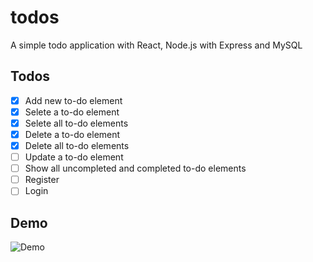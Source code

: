 # todos
A simple todo application with React, Node.js with Express and MySQL

## Todos
- [x] Add new to-do element
- [x] Selete a to-do element
- [x] Selete all to-do elements
- [x] Delete a to-do element
- [x] Delete all to-do elements
- [ ] Update a to-do element
- [ ] Show all uncompleted and completed to-do elements
- [ ] Register 
- [ ] Login

## Demo
![Demo](https://user-images.githubusercontent.com/21025878/39438179-2c12cbe4-4c71-11e8-9400-b21a4f7d8188.gif)
